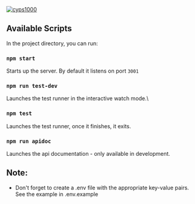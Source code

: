 [![cyps1000](https://circleci.com/gh/cyps1000/prime-gaming-api.svg?style=shield)](https://app.circleci.com/pipelines/github/cyps1000/prime-gaming-api)

## Available Scripts

In the project directory, you can run:

### `npm start`

Starts up the server. By default it listens on port `3001`

### `npm run test-dev`

Launches the test runner in the interactive watch mode.\

### `npm test`

Launches the test runner, once it finishes, it exits.

### `npm run apidoc`

Launches the api documentation - only available in development.

## Note:

- Don't forget to create a .env file with the appropriate key-value pairs.
  See the example in .env.example
